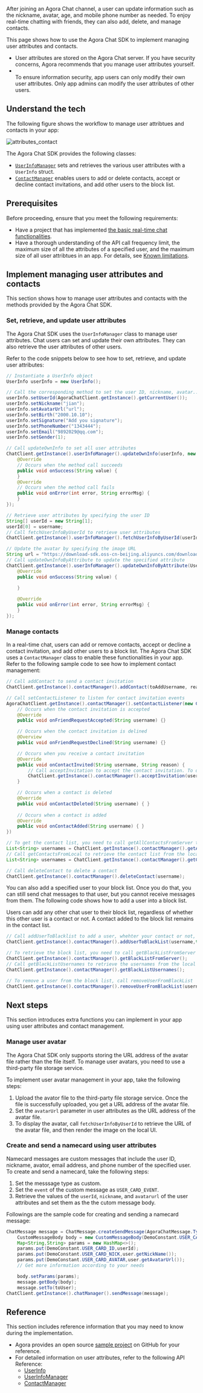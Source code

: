 After joining an Agora Chat channel, a user can update information such as the nickname, avatar, age, and mobile phone number as needed. To enjoy real-time chatting with friends, they can also add, delete, and manage contacts.

This page shows how to use the Agora Chat SDK to implement managing user attributes and contacts.

<div class="alert note"><ul><li>User attributes are stored on the Agora Chat server. If you have security concerns, Agora recommends that you manage user attributes yourself.</li><li></li>To ensure information security, app users can only modify their own user attributes. Only app admins can modify the user attributes of other users.</ul></div>


## Understand the tech

The following figure shows the workflow to manage user attribtues and contacts in your app:

![attributes_contact](https://web-cdn.agora.io/docs-files/1639032677528)

The Agora Chat SDK provides the following classes:
- [`UserInfoManager`]() sets and retrieves the various user attributes with a `UserInfo` struct.
- [`ContactManager`]() enables users to add or delete contacts, accept or decline contact invitations, and add other users to the block list.

## Prerequisites

Before proceeding, ensure that you meet the following requirements:

- Have a project that has implemented [the basic real-time chat functionalities](agora_chat_get_started_android?platform=Android).
- Have a thorough understanding of the API call frequency limit, the maximum size of all the attributes of a specified user, and the maximum size of all user attribtues in an app. For details, see [Known limitations](./agora_chat_limitation_android?platform=Android).

## Implement managing user attributes and contacts

This section shows how to manage user attributes and contacts with the methods provided by the Agora Chat SDK.

### Set, retrieve, and update user attributes

The Agora Chat SDK uses the `UserInfoManager` class to manage user attributes. Chat users can set and update their own attributes. They can also retrieve the user attributes of other users.

Refer to the code snippets below to see how to set, retrieve, and update user attributes:

```java
// Instantiate a UserInfo object
UserInfo userInfo = new UserInfo();

// Call the corresponding method to set the user ID, nickname, avatar...
userInfo.setUserId(AgoraChatClient.getInstance().getCurrentUser());
userInfo.setNickname("jian");
userInfo.setAvatarUrl("url");
userInfo.setBirth("2000.10.10");
userInfo.setSignature("Add you signature");
userInfo.setPhoneNumber("1343444");
userInfo.setEmail("9892029@qq.com");
userInfo.setGender(1);

// Call updateOwnInfo to set all user attributes
ChatClient.getInstance().userInfoManager().updateOwnInfo(userInfo, new ValueCallBack<String>() {
    @Override
    // Occurs when the method call succeeds
    public void onSuccess(String value) {     
    }
    @Override
    // Occurs when the method call fails
    public void onError(int error, String errorMsg) {
    }
});

// Retrieve user attributes by specifying the user ID
String[] userId = new String[1];
userId[0] = username;
// Call fetchUserInfoByUserId to retrieve user attributes
ChatClient.getInstance().userInfoManager().fetchUserInfoByUserId(userId, new ValueCallBack<Map<String, UserInfo>>() {}

// Update the avatar by specifying the image URL
String url = "https://download-sdk.oss-cn-beijing.aliyuncs.com/downloads/IMDemo/avatar/Image1.png";
// Call updateOwnInfoByAttribute to update the specified attribute
ChatClient.getInstance().userInfoManager().updateOwnInfoByAttribute(UserInfoType.AVATAR_URL, url, new ValueCallBack<String>() {
    @Override
    public void onSuccess(String value) {
                        
    }

    @Override
    public void onError(int error, String errorMsg) {    
    }
});
```

### Manage contacts

In a real-time chat, users can add or remove contacts, accept or decline a contact invitation, and add other users to a block list. The Agora Chat SDK uses a `ContactManager` class to enable these functionalities in your app. Refer to the following sample code to see how to implement contact management:

```java
// Call addContact to send a contact invitation
ChatClient.getInstance().contactManager().addContact(toAddUsername, reason);

// Call setContactListener to listen for contact invitation events
AgoraChatClient.getInstance().contactManager().setContactListener(new ContactListener() {
    // Occurs when the contact invitation is accepted
    @Override
    public void onFriendRequestAccepted(String username) {}

    // Occurs when the contact invitation is delined
    @Overview
    public void onFriendRequestDeclined(String username) {}

    // Occurs when you receive a contact invitation
    @Override
    public void onContactInvited(String username, String reason) {
        // Call acceptInvitation to accept the contact invitation. To decline the invitation, call declineInvitation
        ChatClient.getInstance().contactManager().acceptInvitation(username);
    }

    // Occurs when a contact is deleted
    @Override
    public void onContactDeleted(String username) { }
   
    // Occurs when a contact is added
    @Override
    public void onContactAdded(String username) { }
})

// To get the contact list, you need to call getAllContactsFromServer to retrieve the contact list from server first
List<String> usernames = ChatClient.getInstance().contactManager().getAllContactsFromServer();
// Call getContactsFromLocal to retrieve the contact list from the local database
List<String> usernames = ChatClient.getInstance().contactManager().getContactsFromLocal

// Call deleteContact to delete a contact
ChatClient.getInstance().contactManager().deleteContact(username);
```

You can also add a specified user to your block list. Once you do that, you can still send chat messages to that user, but you cannot receive messages from them. The following code shows how to add a user into a block list.

<div class="note alert">Users can add any other chat user to their block list, regardless of whether this other user is a contact or not. A contact added to the block list remains in the contact list.</div>

```java
// Call addUserToBlacklist to add a user, whehter your contact or not, to your block list
ChatClient.getInstance().contactManager().addUserToBlackList(username,true);

// To retrieve the block list, you need to call getBlackListFromServer to retrieve the block list from the server first
ChatClient.getInstance().contactManager().getBlackListFromServer();
// Call getBlackListUsernames to retrieve the usernames from the local database
ChatClient.getInstance().contactManager().getBlackListUsernames();

// To remove a user from the block list, call removeUserFromBlackList
ChatClient.getInstance().contactManager().removeUserFromBlackList(username);
```

## Next steps

This section introduces extra functions you can implement in your app using user attributes and contact management.

### Manage user avatar

The Agora Chat SDK only supports storing the URL address of the avatar file rather than the file itself. To manage user avatars, you need to use a third-party file storage service.

To implement user avatar management in your app, take the following steps:

1. Upload the avator file to the third-party file storage service. Once the file is successfully uploaded, you get a URL address of the avatar file.
2. Set the `avatarUrl` parameter in user attributes as the URL address of the avatar file.
3. To display the avatar, call `fetchUserInfoByUserId` to retrieve the URL of the avatar file, and then render the image on the local UI.

### Create and send a namecard using user attributes

Namecard messages are custom messages that include the user ID, nickname, avator, email address, and phone number of the specified user. To create and send a namecard, take the following steps:

1. Set the messsage type as custom.
2. Set the `event` of the custom message as `USER_CARD_EVENT`.
3. Retrieve the values of the `userId`, `nickname`, and `avatarurl` of the user attributes and set them as the the cutom message body.

Followings are the sample code for creating and sending a namecard message:

```java
ChatMessage message = ChatMessage.createSendMessage(AgoraChatMessage.Type.CUSTOM);
    CustomMessageBody body = new CustomMessageBody(DemoConstant.USER_CARD_EVENT);
    Map<String,String> params = new HashMap<>();
    params.put(DemoConstant.USER_CARD_ID,userId);
    params.put(DemoConstant.USER_CARD_NICK,user.getNickName());
    params.put(DemoConstant.USER_CARD_AVATAR,user.getAvatarUrl());
    // Get more information according to your needs

    body.setParams(params);
    message.getBody(body);
    message.setTo(toUser);
ChatClient.getInstance().chatManager().sendMessage(message);
```

## Reference

This section includes reference information that you may need to know during the implementation.

- Agora provides an open source [sample project]() on GitHub for your reference.
- For detailed information on user attributes, refer to the following API Reference:
  - [UserInfo]()
  - [UserInfoManager]()
  - [ContactManager]()